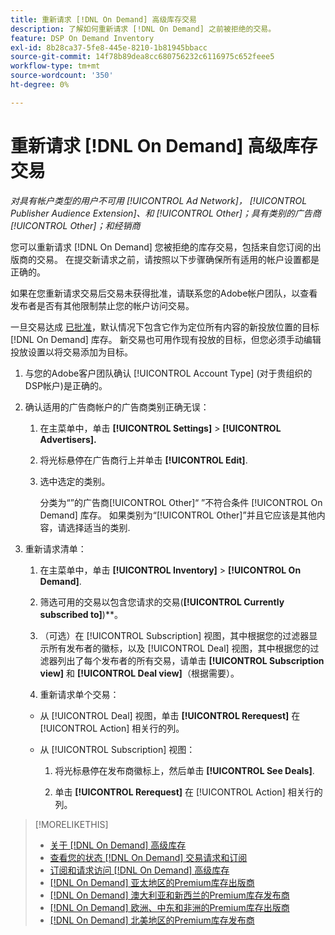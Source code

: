 ```yaml
---
title: 重新请求 [!DNL On Demand] 高级库存交易
description: 了解如何重新请求 [!DNL On Demand] 之前被拒绝的交易。
feature: DSP On Demand Inventory
exl-id: 8b28ca37-5fe8-445e-8210-1b81945bbacc
source-git-commit: 14f78b89dea8cc680756232c6116975c652feee5
workflow-type: tm+mt
source-wordcount: '350'
ht-degree: 0%

---
```


# 重新请求 [!DNL On Demand] 高级库存交易

*对具有帐户类型的用户不可用 [!UICONTROL Ad Network]， [!UICONTROL Publisher Audience Extension]、和 [!UICONTROL Other]；具有类别的广告商 [!UICONTROL Other]；和经销商*

您可以重新请求 [!DNL On Demand] 您被拒绝的库存交易，包括来自您订阅的出版商的交易。 在提交新请求之前，请按照以下步骤确保所有适用的帐户设置都是正确的。

如果在您重新请求交易后交易未获得批准，请联系您的Adobe帐户团队，以查看发布者是否有其他限制禁止您的帐户访问交易。

一旦交易达成 [已批准](/help/dsp/inventory/on-demand-inventory-view-status.md)，默认情况下包含它作为定位所有内容的新投放位置的目标 [!DNL On Demand] 库存。 新交易也可用作现有投放的目标，但您必须手动编辑投放设置以将交易添加为目标。

1. 与您的Adobe客户团队确认 [!UICONTROL Account Type] (对于贵组织的DSP帐户)是正确的。

1. 确认适用的广告商帐户的广告商类别正确无误：

   1. 在主菜单中，单击 **[!UICONTROL Settings]** > **[!UICONTROL Advertisers].**

   1. 将光标悬停在广告商行上并单击 **[!UICONTROL Edit]**.

   1. 选中选定的类别。

      分类为“”的广告商[!UICONTROL Other]“ ”不符合条件 [!UICONTROL On Demand] 库存。 如果类别为“[!UICONTROL Other]”并且它应该是其他内容，请选择适当的类别<!-- [category](/help/dsp/admin/advertiser-settings.md) -->.

1. 重新请求清单：

   1. 在主菜单中，单击 **[!UICONTROL Inventory]** > **[!UICONTROL On Demand]**.

   1. 筛选可用的交易以包含您请求的交易(**[!UICONTROL Currently subscribed to]**)**。

   1. （可选）在 [!UICONTROL Subscription] 视图，其中根据您的过滤器显示所有发布者的徽标，以及 [!UICONTROL Deal] 视图，其中根据您的过滤器列出了每个发布者的所有交易，请单击 **[!UICONTROL Subscription view]** 和 **[!UICONTROL Deal view]**（根据需要）。

   1. 重新请求单个交易：
   * 从 [!UICONTROL Deal] 视图，单击 **[!UICONTROL Rerequest]** 在 [!UICONTROL Action] 相关行的列。

   * 从 [!UICONTROL Subscription] 视图：

      1. 将光标悬停在发布商徽标上，然后单击 **[!UICONTROL See Deals]**.

      1. 单击 **[!UICONTROL Rerequest]** 在 [!UICONTROL Action] 相关行的列。


>[!MORELIKETHIS]
>
>* [关于 [!DNL On Demand] 高级库存](on-demand-inventory-about.md)
>* [查看您的状态 [!DNL On Demand] 交易请求和订阅](on-demand-inventory-view-status.md)
>* [订阅和请求访问 [!DNL On Demand] 高级库存](on-demand-inventory-subscribe.md)
>* [[!DNL On Demand] 亚太地区的Premium库存出版商](on-demand-inventory-publishers-apac.md)
>* [[!DNL On Demand] 澳大利亚和新西兰的Premium库存发布商](on-demand-inventory-publishers-anz.md)
>* [[!DNL On Demand] 欧洲、中东和非洲的Premium库存出版商](on-demand-inventory-publishers-emea.md)
>* [[!DNL On Demand] 北美地区的Premium库存发布商](on-demand-inventory-publishers-na.md)

